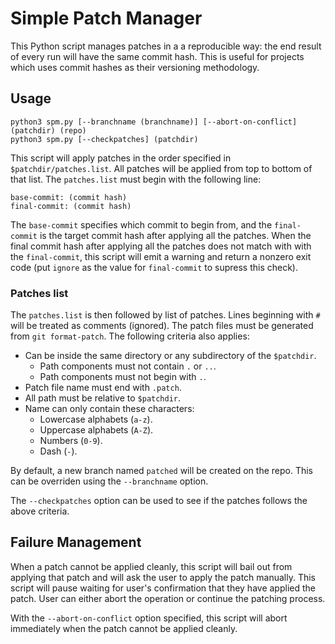 # Simple Patch Manager

This Python script manages patches in a a reproducible way: the end result of every run will have the same commit hash. This is useful for projects which uses commit hashes as their versioning methodology.

## Usage

```
python3 spm.py [--branchname (branchname)] [--abort-on-conflict] (patchdir) (repo)
python3 spm.py [--checkpatches] (patchdir)
```

This script will apply patches in the order specified in `$patchdir/patches.list`. All patches will be applied from top to bottom of that list. The `patches.list` must begin with the following line:

```
base-commit: (commit hash)
final-commit: (commit hash)
```

The `base-commit` specifies which commit to begin from, and the `final-commit` is the target commit hash after applying all the patches. When the final commit hash after applying all the patches does not match with with the `final-commit`, this script will emit a warning and return a nonzero exit code (put `ignore` as the value for `final-commit` to supress this check).

### Patches list

The `patches.list` is then followed by list of patches. Lines beginning with `#` will be treated as comments (ignored). The patch files must be generated from `git format-patch`. The following criteria also applies:

- Can be inside the same directory or any subdirectory of the `$patchdir`.
  - Path components must not contain `.` or `..`.
  - Path components must not begin with `.`.
- Patch file name must end with `.patch`.
- All path must be relative to `$patchdir`.
- Name can only contain these characters:
  - Lowercase alphabets (`a-z`).
  - Uppercase alphabets (`A-Z`).
  - Numbers (`0-9`).
  - Dash (`-`).

By default, a new branch named `patched` will be created on the repo. This can be overriden using the `--branchname` option.

The `--checkpatches` option can be used to see if the patches follows the above criteria.

## Failure Management

When a patch cannot be applied cleanly, this script will bail out from applying that patch and will ask the user to apply the patch manually. This script will pause waiting for user's confirmation that they have applied the patch. User can either abort the operation or continue the patching process.

With the `--abort-on-conflict` option specified, this script will abort immediately when the patch cannot be applied cleanly.
